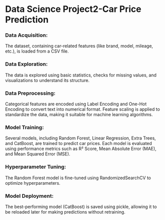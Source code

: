 # Data Science Project2-Car Price Prediction

### Data Acquisition: 
The dataset, containing car-related features (like brand, model, mileage, etc.), is loaded from a CSV file.

### Data Exploration:
The data is explored using basic statistics, checks for missing values, and visualizations to understand its structure.

### Data Preprocessing:
Categorical features are encoded using Label Encoding and One-Hot Encoding to convert text into numerical format.
Feature scaling is applied to standardize the data, making it suitable for machine learning algorithms.

### Model Training:
Several models, including Random Forest, Linear Regression, Extra Trees, and CatBoost, are trained to predict car prices.
Each model is evaluated using performance metrics such as R² Score, Mean Absolute Error (MAE), and Mean Squared Error (MSE).

### Hyperparameter Tuning:
The Random Forest model is fine-tuned using RandomizedSearchCV to optimize hyperparameters.

### Model Deployment: 
The best-performing model (CatBoost) is saved using pickle, allowing it to be reloaded later for making predictions without retraining.
